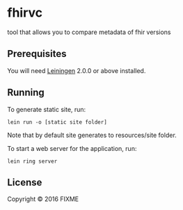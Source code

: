 # fhirvc

tool that allows you to compare metadata of fhir versions

## Prerequisites

You will need [Leiningen][] 2.0.0 or above installed.

[leiningen]: https://github.com/technomancy/leiningen

## Running

To generate static site, run:

    lein run -o [static site folder]

Note that by default site generates to resources/site folder.

To start a web server for the application, run:

    lein ring server

## License

Copyright © 2016 FIXME
